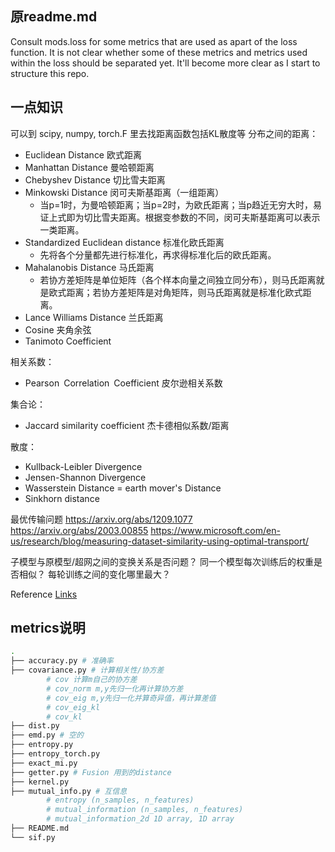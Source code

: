 
## 原readme.md
Consult mods.loss for some metrics that are used as apart of the
loss function. It is not clear whether some of these metrics and
metrics used within the loss should be separated yet. It'll become more
clear as I start to structure this repo.
## 一点知识
可以到 scipy, numpy, torch.F 里去找距离函数包括KL散度等
分布之间的距离：
 - Euclidean Distance 欧式距离
 - Manhattan Distance 曼哈顿距离
 - Chebyshev Distance 切比雪夫距离
 - Minkowski Distance 闵可夫斯基距离（一组距离）
   - 当p=1时，为曼哈顿距离；当p=2时，为欧氏距离；当p趋近无穷大时，易证上式即为切比雪夫距离。根据变参数的不同，闵可夫斯基距离可以表示一类距离。
 - Standardized Euclidean distance 标准化欧氏距离
    - 先将各个分量都先进行标准化，再求得标准化后的欧氏距离。
 - Mahalanobis Distance 马氏距离 
   - 若协方差矩阵是单位矩阵（各个样本向量之间独立同分布），则马氏距离就是欧式距离；若协方差矩阵是对角矩阵，则马氏距离就是标准化欧式距离。
 - Lance Williams Distance 兰氏距离
 - Cosine 夹角余弦
 - Tanimoto Coefficient

相关系数：

 - Pearson Correlation Coefficient 皮尔逊相关系数

集合论：

 - Jaccard similarity coefficient 杰卡德相似系数/距离
 
散度：

 - Kullback-Leibler Divergence
 - Jensen-Shannon Divergence
 - Wasserstein Distance = earth mover's Distance
 - Sinkhorn distance

最优传输问题
https://arxiv.org/abs/1209.1077
https://arxiv.org/abs/2003.00855
https://www.microsoft.com/en-us/research/blog/measuring-dataset-similarity-using-optimal-transport/

子模型与原模型/超网之间的变换关系是否问题？
同一个模型每次训练后的权重是否相似？
每轮训练之间的变化哪里最大？

Reference [Links](https://blog.csdn.net/weixin_36670529/article/details/114552770)
## metrics说明
```bash
.
├── accuracy.py # 准确率
├── covariance.py # 计算相关性/协方差
        # cov 计算m自己的协方差
        # cov_norm m,y先归一化再计算协方差
        # cov_eig m,y先归一化并算奇异值，再计算差值
        # cov_eig_kl 
        # cov_kl
├── dist.py
├── emd.py # 空的
├── entropy.py
├── entropy_torch.py
├── exact_mi.py
├── getter.py # Fusion 用到的distance
├── kernel.py
├── mutual_info.py # 互信息
        # entropy (n_samples, n_features)
        # mutual_information (n_samples, n_features)
        # mutual_information_2d 1D array, 1D array
├── README.md
└── sif.py
```